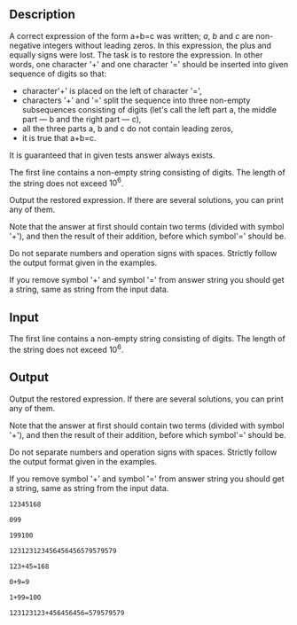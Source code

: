 ## Description

<div><p>A correct expression of the form <span class="tex-font-style-tt">a+b=c</span> was written; <span class="tex-span"><i>a</i></span>, <span class="tex-span"><i>b</i></span> and <span class="tex-span"><i>c</i></span> are non-negative integers without leading zeros. In this expression, the plus and equally signs were lost. The task is to restore the expression. In other words, one character '<span class="tex-font-style-tt">+</span>' and one character '<span class="tex-font-style-tt">=</span>' should be inserted into given sequence of digits so that: </p><ul> <li> character'<span class="tex-font-style-tt">+</span>' is placed on the left of character '<span class="tex-font-style-tt">=</span>', </li><li> characters '<span class="tex-font-style-tt">+</span>' and '<span class="tex-font-style-tt">=</span>' split the sequence into three non-empty subsequences consisting of digits (let's call the left part <span class="tex-font-style-tt">a</span>, the middle part&nbsp;— <span class="tex-font-style-tt">b</span> and the right part&nbsp;— <span class="tex-font-style-tt">c</span>), </li><li> all the three parts <span class="tex-font-style-tt">a</span>, <span class="tex-font-style-tt">b</span> and <span class="tex-font-style-tt">c</span> do not contain leading zeros, </li><li> it is true that <span class="tex-font-style-tt">a+b=c</span>. </li></ul><p>It is guaranteed that in given tests answer always exists.</p></div><div class="input-specification"><p>The first line contains a non-empty string consisting of digits. The length of the string does not exceed <span class="tex-span">10<sup class="upper-index">6</sup></span>.</p></div><div class="output-specification"><p>Output the restored expression. If there are several solutions, you can print any of them.</p><p>Note that the answer <span class="tex-font-style-bf">at first</span> should contain two terms (divided with symbol '<span class="tex-font-style-tt">+</span>'), and then the result of their addition, before which symbol'<span class="tex-font-style-tt">=</span>' should be. </p><p>Do not separate numbers and operation signs with spaces. Strictly follow the output format given in the examples.</p><p>If you remove symbol '<span class="tex-font-style-tt">+</span>' and symbol '<span class="tex-font-style-tt">=</span>' from answer string you should get a string, <span class="tex-font-style-bf">same as</span> string from the input data.</p></div>

## Input

<p>The first line contains a non-empty string consisting of digits. The length of the string does not exceed <span class="tex-span">10<sup class="upper-index">6</sup></span>.</p>

## Output

<p>Output the restored expression. If there are several solutions, you can print any of them.</p><p>Note that the answer <span class="tex-font-style-bf">at first</span> should contain two terms (divided with symbol '<span class="tex-font-style-tt">+</span>'), and then the result of their addition, before which symbol'<span class="tex-font-style-tt">=</span>' should be. </p><p>Do not separate numbers and operation signs with spaces. Strictly follow the output format given in the examples.</p><p>If you remove symbol '<span class="tex-font-style-tt">+</span>' and symbol '<span class="tex-font-style-tt">=</span>' from answer string you should get a string, <span class="tex-font-style-bf">same as</span> string from the input data.</p>





```input1
12345168

```




```input2
099

```




```input3
199100

```




```input4
123123123456456456579579579

```




```output1
123+45=168

```




```output2
0+9=9

```




```output3
1+99=100

```




```output4
123123123+456456456=579579579

```


